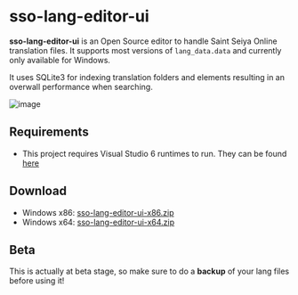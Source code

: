 # sso-lang-editor-ui

**sso-lang-editor-ui** is an Open Source editor to handle Saint Seiya Online translation files. It supports most versions of `lang_data.data` and currently only available for Windows.

It uses SQLite3 for indexing translation folders and elements resulting in an overwall performance when searching.

![image](https://user-images.githubusercontent.com/9257067/233847646-c283f1df-7477-4721-8747-b2428230c208.png)

## Requirements

* This project requires Visual Studio 6 runtimes to run. They can be found [here](https://dotnet.microsoft.com/en-us/download/dotnet/6.0)

## Download

* Windows x86: [sso-lang-editor-ui-x86.zip](https://github.com/meruen/sso-lang-editor-ui/blob/master/bin/Release/net6.0-windows/publish/sso-lang-editor-ui-x86.zip)
* Windows x64: [sso-lang-editor-ui-x64.zip](https://github.com/meruen/sso-lang-editor-ui/blob/master/bin/Release/net6.0-windows/publish/sso-lang-editor-ui-x64.zip)

## Beta

This is actually at beta stage, so make sure to do a **backup** of your lang files before using it!
